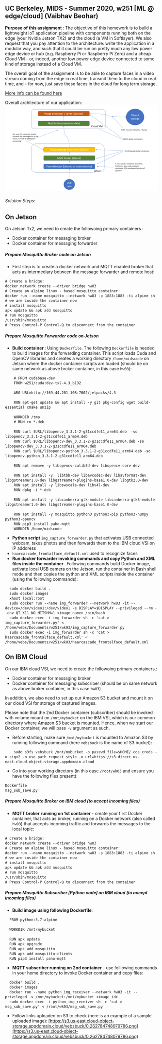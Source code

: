 ## <B> UC Berkeley, MIDS -  Summer 2020, w251 [ML @ edge/cloud]</B> (Vaibhav Beohar)


<B>Purpose of this assignment </B>: The objective of this homework is to build a lightweight IoT application pipeline with components running both on the edge (your Nvidia Jetson TX2) and the cloud (a VM in Softlayer). We also request that you pay attention to the architecture: write the application in a modular way, and such that it could be run on pretty much any low power edge device or hub (e.g. Raspberry Pi or Raspberry Pi Zero) and a cheap Cloud VM - or, indeed, another low power edge device connected to some kind of storage instead of a Cloud VM.

The overall goal of the assignment is to be able to capture faces in a video stream coming from the edge in real time, transmit them to the cloud in real time, and - for now, just save these faces in the cloud for long term storage.

[More info can be found here](https://github.com/MIDS-scaling-up/v2/tree/master/week03/hw)

Overall architecture of our application:
![](hw03.png)

###### Solution Steps:

On Jetson
-----------
On Jetson Tx2, we need to create the followoing primary containers :
- Docker container for messaging broker
- Docker container for messaging forwarder



##### Prepare Mosquitto Broker code on Jetson
- First step is to create a docker network and MQTT enabled broker that acts as intermediary between the message forwarder and remote host:
```
# Create a bridge:
docker network create --driver bridge hw03
# Create an alpine linux - based mosquitto container:
docker run --name mosquitto --network hw03 -p 1883:1883 -ti alpine sh
# we are inside the container now
# install mosquitto
apk update && apk add mosquitto
# run mosquitto
/usr/sbin/mosquitto
# Press Control-P Control-Q to disconnect from the container
```

##### Prepare Mosquitto Forwarder code on Jetson
- <B> Build container </B>: Using `Dockerfile`. The following `Dockerfile` is needed to build images for the forwarding container. This script loads Cuda and OpenCV libraries and creates a working directory `/home/midscode` on Jetson where the docker container scripts are loaded (should be on same network as above broker container, in this case `hw03`):
```
    # FROM cudabase-dev
    FROM w251/cuda:dev-tx2-4.3_b132

    ARG URL=http://169.44.201.108:7002/jetpacks/4.3

    RUN apt-get update && apt install -y git pkg-config wget build-essential cmake unzip

    WORKDIR /tmp
    # RUN rm *.deb

    RUN curl $URL/libopencv_3.3.1-2-g31ccdfe11_arm64.deb  -so libopencv_3.3.1-2-g31ccdfe11_arm64.deb
    RUN curl $URL/libopencv-dev_3.3.1-2-g31ccdfe11_arm64.deb -so libopencv-dev_3.3.1-2-g31ccdfe11_arm64.deb
    RUN curl $URL/libopencv-python_3.3.1-2-g31ccdfe11_arm64.deb -so libopencv-python_3.3.1-2-g31ccdfe11_arm64.deb

    RUN apt remove -y libopencv-calib3d-dev libopencv-core-dev

    RUN apt install -y  libtbb-dev libavcodec-dev libavformat-dev libgstreamer1.0-dev libgstreamer-plugins-base1.0-dev libgtk2.0-dev
    RUN apt install -y libswscale-dev libv4l-dev
    RUN dpkg -i *.deb

    RUN apt install -y libcanberra-gtk-module libcanberra-gtk3-module libgstreamer1.0-dev libgstreamer-plugins-base1.0-dev

    RUN apt install -y mosquitto python3 python3-pip python3-numpy python3-opencv
    RUN pip3 install paho-mqtt
    WORKDIR /home/midscode
```
- <B> Python script </B>  `img_capture_forwarder.py` that activates USB connected webcam, takes photos and then forwards them to the IBM cloud VSI on IP adddress
- `haarcascade_frontalface_default.xml` used to recognize faces
- <B> Run docker forwarder invoking commands and copy Python and XML files inside the container </B>. Following commands build Docker image, activate local USB camera on the Jetson, run the container in Bash shell mode and then copies the python and XML scripts inside the container (using the following commands):
```
  sudo docker build .
  sudo docker images
  xhost local:root  
  sudo docker run --name img_forwarder --network hw03 -it --device=/dev/video1:/dev/video1 -e DISPLAY=$DISPLAY --privileged --rm --env QT_X11_NO_MITSHM=1 <image_name> /bin/bash
  sudo docker exec -i img_forwarder sh -c 'cat > img_capture_forwarder.py' < /home/vebs/Documents/w251/wk03/img_capture_forwarder.py
  sudo docker exec -i img_forwarder sh -c 'cat > haarcascade_frontalface_default.xml' < /home/vebs/Documents/w251/wk03/haarcascade_frontalface_default.xml
```



On IBM Cloud
---------------
On our IBM cloud VSI, we need to create the followoing primary containers.:
- Docker container for messaging broker
- Docker container for messaging subscriber (should be on same network as above broker container, in this case `hw03`)

In addition, we also need to set up our Amazon S3 bucket and mount it on our cloud VSI for storage of captured images.

Please note that the 2nd Docker container (subscriber) should be invoked with volume mount on `/mnt/mybucket` on the IBM VSI, which is our common directory where Amazon S3 bucket is mounted. Hence, when we start our Docker container, we will pass `-v` argument as such.

-  Before starting, make sure `/mnt/mybucket` is mounted to Amazon S3 by running following command (here `vebsbuck` is the name of S3 bucket):
```
    sudo s3fs vebsbuck /mnt/mybucket -o passwd_file=$HOME/.cos_creds -o sigv2 -o use_path_request_style -o url=https://s3.direct.us-east.cloud-object-storage.appdomain.cloud
```
- Go into your working directory (in this case `/root/wk03` and ensure you have the following files present):
```
Dockerfile
msg_sub_save.py
```

##### Prepare Mosquitto Broker on IBM cloud (to accept incoming files)
-  <B>MQTT broker running on 1st container</B> - create your first Docker container, that acts as broker, running on a Docker network (also called `hw03`) that accepts incoming traffic and forwards the messages to the local topic:
```
# Create a bridge:
docker network create --driver bridge hw03
# Create an alpine linux - based mosquitto container:
docker run --name mosquitto --network hw03 -p 1883:1883 -ti alpine sh
# we are inside the container now
# install mosquitto
apk update && apk add mosquitto
# run mosquitto
/usr/sbin/mosquitto
# Press Control-P Control-Q to disconnect from the container
```

##### Prepare Mosquitto Subscriber [Python code] on IBM cloud (to accept incoming files)
-  <B>Build image using following Dockerfile</B>:
```
  FROM python:3.7-alpine

  WORKDIR /mnt/mybucket

  RUN apk update
  RUN apk upgrade
  RUN apk add mosquitto
  RUN apk add mosquitto-clients
  RUN pip3 install paho-mqtt
```
-  <B>MQTT subscriber running on 2nd container</B> - use folllowing commands in your home directory to invoke Docker container and copy files:
```
  docker build .
  docker images
  docker run --name python_img_receiver --network hw03 -it --privileged -v /mnt/mybucket:/mnt/mybucket <image_id>
  sudo docker exec -i python_img_receiver sh -c 'cat > msg_sub_save.py' < /root/wk03/msg_sub_save.py
```


- Follow links uploaded on S3 to check (here is an example of a sample uploaded image): [https://s3.us-east.cloud-object-storage.appdomain.cloud/vebsbuck/0.262784748079786.png](https://s3.us-east.cloud-object-storage.appdomain.cloud/vebsbuck/0.262784748079786.png)
